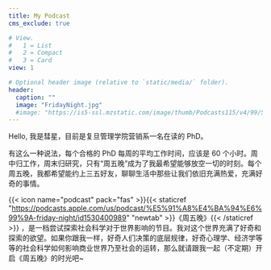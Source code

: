 ```yaml
---
title: My Podcast
cms_exclude: true

# View.
#   1 = List
#   2 = Compact
#   3 = Card
view: 1

# Optional header image (relative to `static/media/` folder).
header:
  caption: ""
  image: "FridayNight.jpg"
  #image: "https://is5-ssl.mzstatic.com/image/thumb/Podcasts115/v4/99/58/e2/9958e242-7107-39e5-48e6-1d9a9fc97e44/mza_11511225295811881948.jpg"
---
```


Hello, 我是彗星，目前是复旦管理学院营销系一名在读的 PhD。

有这么一种说法，每个合格的 PhD 每周的平均工作时间，应该是 60 个小时。周中归工作，周末归研究，只有“周五晚”成为了我最希望能够放空一切的时刻。每个周五晚，我都希望能约上三五好友，聊聊生活中那些让我们依旧充满热爱，充满好奇的事情。

{{< icon name="podcast" pack="fas" >}}{{< staticref "https://podcasts.apple.com/us/podcast/%E5%91%A8%E4%BA%94%E6%99%9A-friday-night/id1530400989" "newtab" >}}《周五晚》{{< /staticref >}}
，是一档尝试探索社会科学对于世界影响的节目。我对这个世界充满了好奇和探索的欲望。如果你跟我一样，好奇人们决策的底层规律，好奇心理学、经济学等等的社会科学如何影响商业世界乃至社会的运转，那么就请跟我一起（不定期）开启《周五晚》的时光吧~ 

